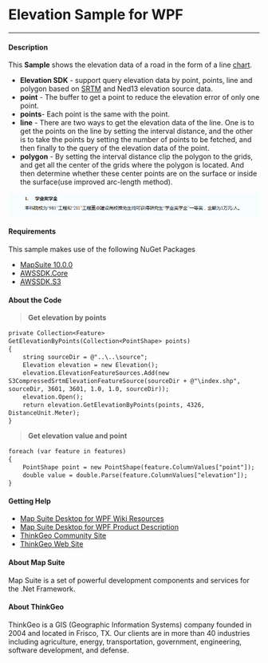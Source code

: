 
# Elevation Sample for WPF

----------

#### Description
This **Sample**   shows the elevation data of a road in the form of a line [chart][1].

- **Elevation SDK** - support query elevation data by point, points, line and polygon based on [SRTM][2] and Ned13 elevation source data.
 - **point** - The buffer to get a point to reduce the elevation error of only one point.
 - **points**- Each point is the same with the point.
 - **line** - There are two ways to get the elevation data of the line. One is to get the points on the line by setting the interval distance, and the other is to take the points by setting the number of points to be fetched, and then finally to the query of the elevation data of the point.
 - **polygon** - By setting the interval distance clip the polygon to the grids, and get all the center of the grids where the polygon is located. And then determine whether these center points are on the surface or inside the surface(use improved arc-length method).

![Alt text](./Capture.PNG)

#### Requirements
This sample makes use of the following NuGet Packages

- [MapSuite 10.0.0][4]
- [AWSSDK.Core][5]
- [AWSSDK.S3][6]

#### About the Code
>**Get elevation by points**
```
private Collection<Feature> GetElevationByPoints(Collection<PointShape> points)
{
	string sourceDir = @"..\..\source";
	Elevation elevation = new Elevation();
	elevation.ElevationFeatureSources.Add(new S3CompressedSrtmElevationFeatureSource(sourceDir + @"\index.shp", sourceDir, 3601, 3601, 1.0, 1.0, sourceDir));
	elevation.Open();
	return elevation.GetElevationByPoints(points, 4326, DistanceUnit.Meter);
}
```
> **Get elevation value and point**
```
foreach (var feature in features)
{
	PointShape point = new PointShape(feature.ColumnValues["point"]);
	double value = double.Parse(feature.ColumnValues["elevation"]);
}
```

#### Getting Help
- [Map Suite Desktop for WPF Wiki Resources][7]
- [Map Suite Desktop for WPF Product Description][8]
- [ThinkGeo Community Site][9]
- [ThinkGeo Web Site][10]

#### About Map Suite
Map Suite is a set of powerful development components and services for the .Net Framework.

#### About ThinkGeo
ThinkGeo is a GIS (Geographic Information Systems) company founded in 2004 and located in Frisco, TX. Our clients are in more than 40 industries including agriculture, energy, transportation, government, engineering, software development, and defense.


  [1]: https://lvcharts.net/App/examples/v1/wpf/Basic%20Line%20Chart
  [2]: https://dds.cr.usgs.gov/srtm/version2_1/Documentation/SRTM_Topo.pdf
  [4]: https://www.nuget.org/packages?q=ThinkGeo
  [5]: https://www.nuget.org/packages?q=AWSSDK
  [6]: https://www.nuget.org/packages?q=AWSSDK
  [7]: http://wiki.thinkgeo.com/wiki/map_suite_desktop_for_wpf
  [8]: https://thinkgeo.com/desktop
  [9]: http://community.thinkgeo.com/
  [10]: https://www.thinkgeo.com/